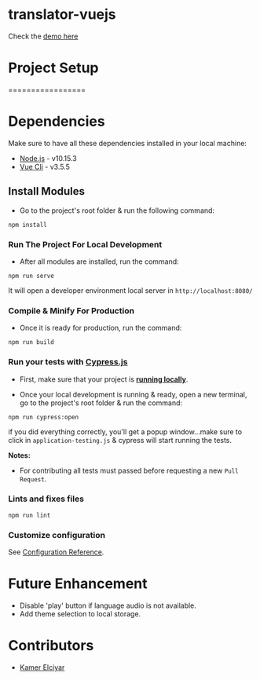 # translator-vuejs

Check the [demo here](https://manuel-suarez-abascal.github.io/translator-vuejs/)

# Project Setup

=================

# Dependencies

Make sure to have all these dependencies installed in your local machine:

- [Node.js](https://nodejs.org/en/) - v10.15.3
- [Vue Cli](https://cli.vuejs.org/guide/installation.html) - v3.5.5

## Install Modules

- Go to the project's root folder & run the following command:
```
npm install
```

### Run The Project For Local Development

- After all modules are installed, run the command:
```
npm run serve
```
It will open a developer environment local server in ```http://localhost:8080/```

### Compile & Minify For Production ###

- Once it is ready for production, run the command:

```
npm run build
```

### Run your tests with [Cypress.js](https://www.cypress.io/)

- First, make sure that your project is **[running locally](#run-the-project-for-local-development)**.

- Once your local development is running & ready, open a new terminal, go to the project's root folder & run the command:
```
npm run cypress:open
```
if you did everything correctly, you'll get a popup window...make sure to click in `application-testing.js` & cypress will start running the tests.

**Notes:** 

- For contributing all tests must passed before requesting a new `Pull Request`.

### Lints and fixes files
```
npm run lint
```

### Customize configuration
See [Configuration Reference](https://cli.vuejs.org/config/).

# Future Enhancement

- Disable 'play' button if language audio is not available.
- Add theme selection to local storage.

# Contributors

- [Kamer Elciyar](https://github.com/kamer)
